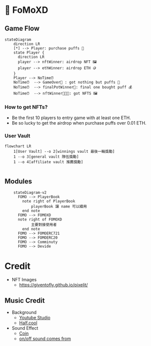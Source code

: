 # 🧁 FoMoXD


## Game Flow


```mermaid
stateDiagram
    direction LR
    [*] --> Player: purchase puffs 🧁
    state Player {
      direction LR
      player --> nftWinner: airdrop NFT 🖼️
      player --> ethWinner: airdrop ETH 🪙
    }
    Player --> NoTime⏰ 
    NoTime⏰  --> GameOver🤡 : got nothing but puffs 🧁
    NoTime⏰  --> finalPotWinner🤑: final one bought puff 💰
    NoTime⏰  --> nftWinner👨🏻‍🎨: got NFTS 🖼️
```

### How to get NFTs?

- Be the first 10 players to entry game with at least one ETH.
- Be so lucky to get the airdrop when purchase puffs over 0.01 ETH.

### User Vault

```mermaid
flowchart LR
    1[User Vault] --o 2[winnings vault 最後一輪獎勵]
    1 --o 3[general vault 隊伍獎勵]
    1 --o 4[affiliate vault 推薦獎勵]
    
```

## Modules

```mermaid
    stateDiagram-v2
      FOMO --> PlayerBook
        note right of PlayerBook
            playerBook 讓 name 可以續用
        end note
      FOMO --> FOMOXD
      note right of FOMOXD
            主要對接使用者
        end note
      FOMO --> FOMOERC721
      FOMO --> FOMOERC20
      FOMO --> Comminuty
      FOMO --> Devide

```



# Credit
- NFT Images
  - <https://giventofly.github.io/pixelit/>

## Music Credit
-  Background
   - [Youtube Studio](https://studio.youtube.com/channel/UCt4Szwqj1S7I_hA4eZvwK5g/music)
   - [Half.cool](https://www.youtube.com/channel/UCtkVGyrwbsvv0yU6Hn5RG4A)
- Sound Effect
  - [Coin](https://sc.chinaz.com/yinxiao/220716414170.htm)
  - [on/off sound comes from](https://taira-komori.jpn.org/openclose01tw.html)
